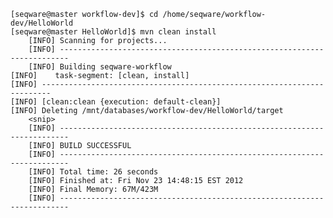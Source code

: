 	[seqware@master workflow-dev]$ cd /home/seqware/workflow-dev/HelloWorld 
	[seqware@master HelloWorld]$ mvn clean install
        [INFO] Scanning for projects...                                                                                       
        [INFO] ------------------------------------------------------------------------                                       
        [INFO] Building seqware-workflow                                                                                      
	[INFO]    task-segment: [clean, install]
	[INFO] ------------------------------------------------------------------------
	[INFO] [clean:clean {execution: default-clean}]
	[INFO] Deleting /mnt/databases/workflow-dev/HelloWorld/target
        <snip> 
        [INFO] ------------------------------------------------------------------------
        [INFO] BUILD SUCCESSFUL
        [INFO] ------------------------------------------------------------------------
        [INFO] Total time: 26 seconds
        [INFO] Finished at: Fri Nov 23 14:48:15 EST 2012
        [INFO] Final Memory: 67M/423M
        [INFO] ------------------------------------------------------------------------
